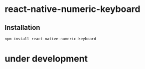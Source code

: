 # react-native-numeric-keyboard

## Installation

```sh
npm install react-native-numeric-keyboard
```

# under development
